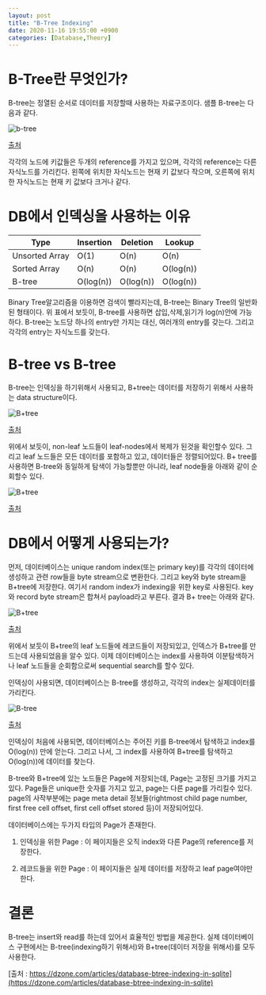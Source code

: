 ```yaml
---
layout: post
title: "B-Tree Indexing"
date: 2020-11-16 19:55:00 +0900
categories: [Database,Theory]
---
```


# B-Tree란 무엇인가?
B-tree는 정열된 순서로 데이터를 저장할때 사용하는 자료구조이다. 샘플 B-tree는 다음과 같다.

![b-tree](https://cdn-images-1.medium.com/max/1600/1*pE4SEz7CprzFd7Zww-axfQ.jpeg)

[출처](https://dzone.com/articles/database-btree-indexing-in-sqlite)

각각의 노드에 키값들은 두개의 reference를 가지고 있으며, 각각의 reference는 다른 자식노드를 가리킨다. 왼쪽에 위치한 자식노드는 현재 키 값보다 작으며, 오른쪽에 위치한 자식노드는 현재 키 값보다 크거나 같다. 

# DB에서 인덱싱을 사용하는 이유

| Type | Insertion | Deletion | Lookup
| ---- | --- | --- | --- 
|Unsorted Array | O(1) | O(n) | O(n)
|Sorted Array | O(n) | O(n) | O(log(n))
|B-tree | O(log(n)) | O(log(n)) | O(log(n))

Binary Tree알고리즘을 이용하면 검색이 빨라지는데, B-tree는 Binary Tree의 일반화된 형태이다.
위 표에서 보듯이, B-tree를 사용하면 삽입,삭제,읽기가 log(n)안에 가능하다.
B-tree는 노드당 하나의 entry만 가지는 대신, 여러개의 entry를 갖는다. 그리고 각각의 entry는 자식노드를 갖는다.

# B-tree vs B-tree
B-tree는 인덱싱을 하기위해서 사용되고, B+tree는 데이터를 저장하기 위해서 사용하는 data structure이다. 

![B+tree](https://cdn-images-1.medium.com/max/1600/1*6I4SEl4K-twbuHUFNSw_7Q.jpeg)

[출처](https://dzone.com/articles/database-btree-indexing-in-sqlite)

위에서 보듯이, non-leaf 노드들이 leaf-nodes에서 복제가 된것을 확인할수 있다. 
그리고 leaf 노드들은 모든 데이터를 포함하고 있고, 데이터들은 정렬되어있다. B+ tree를 사용하면 B-tree와 동일하게 탐색이 가능할뿐만 아니라, leaf node들을 아래와 같이 순회할수 있다.

![B+tree](https://cdn-images-1.medium.com/max/1600/1*-L5pwsqX-AjSiGkV0MPQVg.jpeg)

[출처](https://dzone.com/articles/database-btree-indexing-in-sqlite)

# DB에서 어떻게 사용되는가?
먼저, 데이터베이스는 unique random index(또는 primary key)를 각각의 데이터에 생성하고 관련 row들을 byte stream으로 변환한다. 그리고 key와 byte stream을 B+tree에 저장한다. 여기서 random index가 indexing을 위한 key로 사용된다. key와 record byte stream은 합쳐서 payload라고 부른다. 
결과 B+ tree는 아래와 같다.

![B+tree](https://cdn-images-1.medium.com/max/1600/1*LF6-glMyvdIiAk-JykIIXw.jpeg)

[출처](https://dzone.com/articles/database-btree-indexing-in-sqlite)

위에서 보듯이 B+tree의 leaf 노드들에 레코드들이 저장되있고, 인덱스가 B+tree를 만드는데 사용되었음을 알수 있다. 이제 데이터베이스는 index를 사용하여 이분탐색하거나 leaf 노드들을 순회함으로써 sequential search를 할수 있다.

인덱싱이 사용되면, 데이터베이스는 B-tree를 생성하고, 각각의 index는 실제데이터를 가리킨다.

![B-tree](https://cdn-images-1.medium.com/max/1600/1*pXI0w1RagRCixnVnDysQvg.jpeg)

[출처](https://dzone.com/articles/database-btree-indexing-in-sqlite)

인덱싱이 처음에 사용되면, 데이터베이스는 주어진 키를 B-tree에서 탐색하고 index를 O(log(n)) 만에 얻는다. 그리고 나서, 그 index를 사용하여 B+tree를 탐색하고 O(log(n))에 데이터를 찾는다.

B-tree와 B+tree에 있는 노드들은 Page에 저장되는데, Page는 고정된 크기를 가지고 있다. Page들은 unique한 숫자를 가지고 있고, page는 다른 page를 가리킬수 있다. page의 사작부분에는 page meta detail 정보들(rightmost child page number, first free cell offset, first cell offset stored 등)이 저장되어있다.

데이터베이스에는 두가지 타입의 Page가 존재한다.

1. 인덱싱을 위한 Page : 이 페이지들은 오직 index와 다른 Page의 reference를 저장한다.

2. 레코드들을 위한 Page : 이 페이지들은 실제 데이터를 저장하고 leaf page여야만 한다.

# 결론
B-tree는 insert와 read를 하는데 있어서 효율적인 방법을 제공한다. 실제 데이터베이스 구현에서는 B-tree(indexing하기 위해서)와 B+tree(데이터 저장을 위해서)를 모두 사용한다.

[출처 : https://dzone.com/articles/database-btree-indexing-in-sqlite](https://dzone.com/articles/database-btree-indexing-in-sqlite)